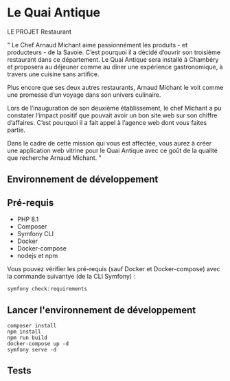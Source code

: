 # Le Quai Antique

LE PROJET Restaurant 

" Le  Chef  Arnaud  Michant  aime  passionnément  les  produits  -  et  producteurs  -    de  la  Savoie. 
C’est pourquoi il a décidé d’ouvrir son troisième restaurant dans ce département. 
Le Quai Antique sera installé à Chambéry et proposera au déjeuner comme au dîner une 
expérience gastronomique, à travers une cuisine sans artifice. 
 
Plus encore que ses deux autres restaurants, Arnaud Michant le voit comme une promesse 
d’un voyage dans son univers culinaire. 
 
Lors de l’inauguration de son deuxième établissement, le chef Michant a pu constater 
l’impact positif que pouvait avoir un bon site web sur son chiffre d’affaires. C’est pourquoi il 
a fait appel à l’agence web dont vous faites partie. 
 
Dans le cadre de cette mission qui vous est affectée, vous aurez à créer une application web 
vitrine pour le Quai Antique avec ce goût de la qualité que recherche Arnaud Michant. "

## Environnement de développement 

## Pré-requis

 * PHP 8.1
 * Composer
 * Symfony CLI
 * Docker 
 * Docker-compose
 * nodejs et npm

Vous pouvez vérifier les pré-requis (sauf Docker et Docker-compose) avec la commande suivantye (de la CLI Symfony) :

    symfony check:requirements


## Lancer l'environnement de développement 

    composer install
    npm install
    npm run build
    docker-compose up -d
    symfony serve -d

## Tests